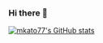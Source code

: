 ### Hi there 👋

[![mkato77's GitHub stats](https://github-readme-stats.vercel.app/api?username=mkato77&count_private=true)](https://github.com/anuraghazra/github-readme-stats)

<!--
**mkato77/mkato77** is a ✨ _special_ ✨ repository because its `README.md` (this file) appears on your GitHub profile.
### Hi there 👋

[![Anurag's GitHub stats](https://github-readme-stats.vercel.app/api?username=kkbpc&count_private=true)](https://github.com/anuraghazra/github-readme-stats)
Here are some ideas to get you started:

- 🔭 I’m currently working on ...
- 🌱 I’m currently learning ...
- 👯 I’m looking to collaborate on ...
- 🤔 I’m looking for help with ...
- 💬 Ask me about ...
- 📫 How to reach me: ...
- 😄 Pronouns: ...
- ⚡ Fun fact: ...
-->
